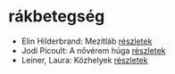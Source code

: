 # rákbetegség

- Elin Hilderbrand: Mezítláb [részletek](../_details/Elin%20Hilderbrand.md#id_995)
- Jodi Picoult: A nővérem húga [részletek](../_details/Jodi%20Picoult.md#id_350)
- Leiner, Laura: Közhelyek [részletek](../_details/Leiner%2C%20Laura.md#id_1481)